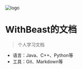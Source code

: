 
![logo](https://docsify.js.org/_media/icon.svg)


# WithBeast的文档

> 个人学习文档

* 语言：Java、C++、Python等
* 工具：Git、Markdown等